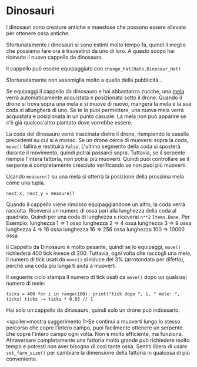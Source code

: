 # Dinosauri
I dinosauri sono creature antiche e maestose che possono essere allevate per ottenere ossa antiche.

Sfortunatamente i dinosauri si sono estinti molto tempo fa, quindi il meglio che possiamo fare ora è travestirci da uno di loro.
A questo scopo hai ricevuto il nuovo cappello da dinosauro.

Il cappello può essere equipaggiato con
`change_hat(Hats.Dinosaur_Hat)`

Sfortunatamente non assomiglia molto a quello della pubblicità...

Se equipaggi il cappello da dinosauro e hai abbastanza zucche, una [mela](objects/apple) verrà automaticamente acquistata e posizionata sotto il drone.
Quando il drone si trova sopra una mela e si muove di nuovo, mangerà la mela e la sua coda si allungherà di uno. Se te lo puoi permettere, una nuova mela verrà acquistata e posizionata in un punto casuale.
La mela non può apparire se c'è già qualcos'altro piantato dove vorrebbe essere.

La coda del dinosauro verrà trascinata dietro il drone, riempiendo le caselle precedenti su cui si è mosso. Se un drone cerca di muoversi sopra la coda, `move()` fallirà e restituirà `False`. 
L'ultimo segmento della coda si sposterà durante il movimento, quindi potrai passarci sopra. Tuttavia, se il serpente riempie l'intera fattoria, non potrai più muoverti. Quindi puoi controllare se il serpente è completamente cresciuto verificando se non puoi più muoverti.

Usando `measure()` su una mela si otterrà la posizione della prossima mela come una tupla.

`next_x, next_y = measure()`

Quando il cappello viene rimosso equipaggiandone un altro, la coda verrà raccolta.
Riceverai un numero di ossa pari alla lunghezza della coda al quadrato. Quindi per una coda di lunghezza `n` riceverai `n**2` `Items.Bone`. 
Per Esempio:
lunghezza 1 => 1 osso
lunghezza 2 => 4 ossa
lunghezza 3 => 9 ossa
lunghezza 4 => 16 ossa
lunghezza 16 => 256 ossa
lunghezza 100 => 10000 ossa

Il Cappello da Dinosauro è molto pesante, quindi se lo equipaggi, `move()` richiederà 400 tick invece di 200. Tuttavia, ogni volta che raccogli una mela, il numero di tick usati da `move()` si riduce del 3% (arrotondato per difetto), perché una coda più lunga ti aiuta a muoverti.

Il seguente ciclo stampa il numero di tick usati da `move()` dopo un qualsiasi numero di mele:

`ticks = 400
for i in range(100):
    print("tick dopo ", i, " mele: ", ticks)
    ticks -= ticks * 0.03 // 1`

Hai solo un cappello da dinosauro, quindi solo un drone può indossarlo.

<spoiler=mostra suggerimento 1>Se continui a muoverti lungo lo stesso percorso che copre l'intero campo, puoi facilmente ottenere un serpente che copre l'intero campo ogni volta. Non è molto efficiente, ma funziona.
Attraversare completamente una fattoria molto grande può richiedere molto tempo e potresti non aver bisogno di così tante ossa. Sentiti libero di usare `set_farm_size()` per cambiare la dimensione della fattoria in qualcosa di più conveniente.</spoiler>